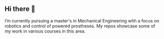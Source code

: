 ## Hi there 👋
I’m currently pursuing a master's in Mechanical Engineering with a focus on robotics and control of powered prostheses. My repos showcase some of my work in various courses in this area.



